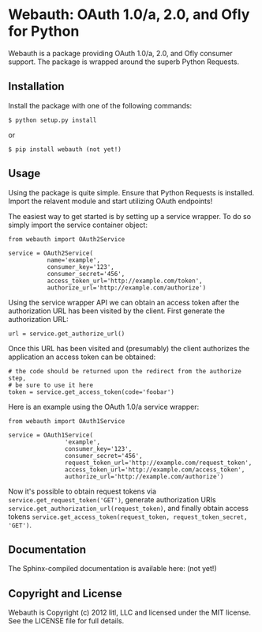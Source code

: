 # Webauth: OAuth 1.0/a, 2.0, and Ofly for Python

Webauth is a package providing OAuth 1.0/a, 2.0, and Ofly consumer support. The
package is wrapped around the superb Python Requests.


## Installation

Install the package with one of the following commands:

    $ python setup.py install

or

    $ pip install webauth (not yet!)


## Usage

Using the package is quite simple. Ensure that Python Requests is installed.
Import the relavent module and start utilizing OAuth endpoints!

The easiest way to get started is by setting up a service wrapper. To do so
simply import the service container object:

    from webauth import OAuth2Service

    service = OAuth2Service(
               name='example',
               consumer_key='123',
               consumer_secret='456',
               access_token_url='http://example.com/token',
               authorize_url='http://example.com/authorize')

Using the service wrapper API we can obtain an access token after the
authorization URL has been visited by the client. First generate the
authorization URL:

    url = service.get_authorize_url()

Once this URL has been visited and (presumably) the client authorizes the
application an access token can be obtained:

    # the code should be returned upon the redirect from the authorize step,
    # be sure to use it here
    token = service.get_access_token(code='foobar')

Here is an example using the OAuth 1.0/a service wrapper:

    from webauth import OAuth1Service

    service = OAuth1Service(
                    'example',
                    consumer_key='123',
                    consumer_secret='456',
                    request_token_url='http://example.com/request_token',
                    access_token_url='http://example.com/access_token',
                    authorize_url='http://example.com/authorize')

Now it's possible to obtain request tokens via 
`service.get_request_token('GET')`, generate authorization URIs 
`service.get_authorization_url(request_token)`, and finally obtain access
tokens `service.get_access_token(request_token, request_token_secret, 'GET')`.

## Documentation

The Sphinx-compiled documentation is available here: (not yet!)


## Copyright and License

Webauth is Copyright (c) 2012 litl, LLC and licensed under the MIT license.
See the LICENSE file for full details.
